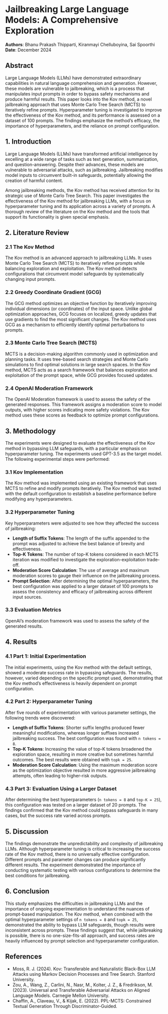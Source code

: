 # Jailbreaking Large Language Models: A Comprehensive Exploration

**Authors**: Bhanu Prakash Thipparti, Kiranmayi Chelluboyina, Sai Spoorthi  
**Date**: December 2024  

## Abstract

Large Language Models (LLMs) have demonstrated extraordinary capabilities in natural language comprehension and generation. However, these models are vulnerable to jailbreaking, which is a process that manipulates input prompts in order to bypass safety mechanisms and produce harmful results. This paper looks into the Kov method, a novel jailbreaking approach that uses Monte Carlo Tree Search (MCTS) to iteratively refine prompts. Hyperparameter tuning is investigated to improve the effectiveness of the Kov method, and its performance is assessed on a dataset of 100 prompts. The findings emphasize the method’s efficacy, the importance of hyperparameters, and the reliance on prompt configuration.

## 1. Introduction

Large Language Models (LLMs) have transformed artificial intelligence by excelling at a wide range of tasks such as text generation, summarization, and question-answering. Despite their advances, these models are vulnerable to adversarial attacks, such as jailbreaking. Jailbreaking modifies model inputs to circumvent built-in safeguards, potentially allowing the creation of harmful content.

Among jailbreaking methods, the Kov method has received attention for its strategic use of Monte Carlo Tree Search. This paper investigates the effectiveness of the Kov method for jailbreaking LLMs, with a focus on hyperparameter tuning and its application across a variety of prompts. A thorough review of the literature on the Kov method and the tools that support its functionality is given special emphasis.

## 2. Literature Review

### 2.1 The Kov Method

The Kov method is an advanced approach to jailbreaking LLMs. It uses Monte Carlo Tree Search (MCTS) to iteratively refine prompts while balancing exploration and exploitation. The Kov method detects configurations that circumvent model safeguards by systematically changing input prompts.

### 2.2 Greedy Coordinate Gradient (GCG)

The GCG method optimizes an objective function by iteratively improving individual dimensions (or coordinates) of the input space. Unlike global optimization approaches, GCG focuses on localized, greedy updates that use gradients to find the most significant changes. The Kov method uses GCG as a mechanism to efficiently identify optimal perturbations to prompts.

### 2.3 Monte Carlo Tree Search (MCTS)

MCTS is a decision-making algorithm commonly used in optimization and planning tasks. It uses tree-based search strategies and Monte Carlo simulations to find optimal solutions in large search spaces. In the Kov method, MCTS acts as a search framework that balances exploration and exploitation of the prompt space, while GCG provides focused updates.

### 2.4 OpenAI Moderation Framework

The OpenAI Moderation framework is used to assess the safety of the generated responses. This framework assigns a moderation score to model outputs, with higher scores indicating more safety violations. The Kov method uses these scores as feedback to optimize prompt configurations.

## 3. Methodology

The experiments were designed to evaluate the effectiveness of the Kov method in bypassing LLM safeguards, with a particular emphasis on hyperparameter tuning. The experiments used GPT-3.5 as the target model. The following experimental steps were performed:

### 3.1 Kov Implementation

The Kov method was implemented using an existing framework that uses MCTS to refine and modify prompts iteratively. The Kov method was tested with the default configuration to establish a baseline performance before modifying any hyperparameters.

### 3.2 Hyperparameter Tuning

Key hyperparameters were adjusted to see how they affected the success of jailbreaking:
- **Length of Suffix Tokens**: The length of the suffix appended to the prompt was adjusted to achieve the best balance of brevity and effectiveness.
- **Top-K Tokens**: The number of top-K tokens considered in each MCTS iteration was modified to investigate the exploration-exploitation trade-off.
- **Moderation Score Calculation**: The use of average and maximum moderation scores to gauge their influence on the jailbreaking process.
- **Prompt Selection**: After determining the optimal hyperparameters, the best configuration was applied to a larger dataset of 100 prompts to assess the consistency and efficacy of jailbreaking across different input sources.

### 3.3 Evaluation Metrics

OpenAI’s moderation framework was used to assess the safety of the generated results.

## 4. Results

### 4.1 Part 1: Initial Experimentation

The initial experiments, using the Kov method with the default settings, showed a moderate success rate in bypassing safeguards. The results, however, varied depending on the specific prompt used, demonstrating that the Kov method’s effectiveness is heavily dependent on prompt configuration.

### 4.2 Part 2: Hyperparameter Tuning

After five rounds of experimentation with various parameter settings, the following trends were discovered:
- **Length of Suffix Tokens**: Shorter suffix lengths produced fewer meaningful modifications, whereas longer suffixes increased jailbreaking success. The best configuration was found with `n tokens = 8`.
- **Top-K Tokens**: Increasing the value of top-K tokens broadened the exploration space, resulting in more creative but sometimes harmful outcomes. The best results were obtained with `topk = 25`.
- **Moderation Score Calculation**: Using the maximum moderation score as the optimization objective resulted in more aggressive jailbreaking attempts, often leading to higher-risk outputs.

### 4.3 Part 3: Evaluation Using a Larger Dataset

After determining the best hyperparameters (`n tokens = 8` and `top-K = 25`), this configuration was tested on a larger dataset of 20 prompts. The findings confirmed that the Kov method could bypass safeguards in many cases, but the success rate varied across prompts.

## 5. Discussion

The findings demonstrate the unpredictability and complexity of jailbreaking LLMs. Although hyperparameter tuning is critical to increasing the success rate of the Kov method, there is no universally effective configuration. Different prompts and parameter changes can produce significantly different results. The experiment demonstrated the importance of conducting systematic testing with various configurations to determine the best conditions for jailbreaking.

## 6. Conclusion

This study emphasizes the difficulties in jailbreaking LLMs and the importance of ongoing experimentation to understand the nuances of prompt-based manipulation. The Kov method, when combined with the optimal hyperparameter settings of `n tokens = 8` and `topk = 25`, demonstrated the ability to bypass LLM safeguards, though results were inconsistent across prompts. These findings suggest that, while jailbreaking is possible, there is no one-size-fits-all approach, and success rates are heavily influenced by prompt selection and hyperparameter configuration.

## References

- Moss, R. J. (2024). Kov: Transferable and Naturalistic Black-Box LLM Attacks using Markov Decision Processes and Tree Search. Stanford University.
- Zou, A., Wang, Z., Carlini, N., Nasr, M., Kolter, J. Z., & Fredrikson, M. (2023). Universal and Transferable Adversarial Attacks on Aligned Language Models. Carnegie Mellon University.
- Chaffin, A., Claveau, V., & Kijak, E. (2022). PPL-MCTS: Constrained Textual Generation Through Discriminator-Guided.
